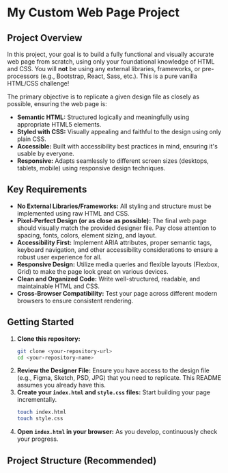# My Custom Web Page Project

## Project Overview

In this project, your goal is to build a fully functional and visually accurate web page from scratch, using only your foundational knowledge of HTML and CSS. You will **not** be using any external libraries, frameworks, or pre-processors (e.g., Bootstrap, React, Sass, etc.). This is a pure vanilla HTML/CSS challenge!

The primary objective is to replicate a given design file as closely as possible, ensuring the web page is:

* **Semantic HTML:** Structured logically and meaningfully using appropriate HTML5 elements.
* **Styled with CSS:** Visually appealing and faithful to the design using only plain CSS.
* **Accessible:** Built with accessibility best practices in mind, ensuring it's usable by everyone.
* **Responsive:** Adapts seamlessly to different screen sizes (desktops, tablets, mobile) using responsive design techniques.

## Key Requirements

* **No External Libraries/Frameworks:** All styling and structure must be implemented using raw HTML and CSS.
* **Pixel-Perfect Design (or as close as possible):** The final web page should visually match the provided designer file. Pay close attention to spacing, fonts, colors, element sizing, and layout.
* **Accessibility First:** Implement ARIA attributes, proper semantic tags, keyboard navigation, and other accessibility considerations to ensure a robust user experience for all.
* **Responsive Design:** Utilize media queries and flexible layouts (Flexbox, Grid) to make the page look great on various devices.
* **Clean and Organized Code:** Write well-structured, readable, and maintainable HTML and CSS.
* **Cross-Browser Compatibility:** Test your page across different modern browsers to ensure consistent rendering.

## Getting Started

1.  **Clone this repository:**
    ```bash
    git clone <your-repository-url>
    cd <your-repository-name>
    ```
2.  **Review the Designer File:** Ensure you have access to the design file (e.g., Figma, Sketch, PSD, JPG) that you need to replicate. This README assumes you already have this.
3.  **Create your `index.html` and `style.css` files:** Start building your page incrementally.
    ```bash
    touch index.html
    touch style.css
    ```
4.  **Open `index.html` in your browser:** As you develop, continuously check your progress.

## Project Structure (Recommended)